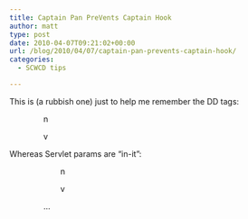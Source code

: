 ```yaml
---
title: Captain Pan PreVents Captain Hook
author: matt
type: post
date: 2010-04-07T09:21:02+00:00
url: /blog/2010/04/07/captain-pan-prevents-captain-hook/
categories:
  - SCWCD tips

---
```

This is (a rubbish one) just to help me remember the DD tags:

<p style="padding-left: 30px;">
  <context-param>
</p>

<p style="padding-left: 60px;">
  <param-name>n</param-name>
</p>

<p style="padding-left: 60px;">
  <param-value>v</param-value>
</p>

<p style="padding-left: 30px;">
  </context-param>
</p>

Whereas Servlet params are “in-it”:

<p style="padding-left: 30px;">
  <servlet>
</p>

<p style="padding-left: 60px;">
  <init-param>
</p>

<p style="padding-left: 90px;">
  <param-name>n</param-name>
</p>

<p style="padding-left: 90px;">
  <param-value>v</param-value>
</p>

<p style="padding-left: 60px;">
  </init-param>
</p>

<p style="padding-left: 60px;">
  …
</p>

<p style="padding-left: 30px;">
  </servlet
</p>